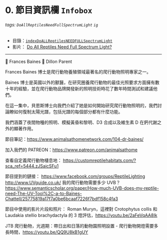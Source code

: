 # 0. 節目資訊欄 `Infobox`

###### tags: `DoAllReptilesNeedFullSpectrumLight` `ig`

- 目錄：[`indexDoALLReptilesNEEDFULLSpectrumLight`](https://hackmd.io/@ZO2MyW0NRDSyMlEjLJzEcA/indexDoALLReptilesNEEDFULLSpectrumLight)
- 影片： [Do All Reptiles Need Full Spectrum Light?](https://youtu.be/EhbDx11OMfM)

---

:older_woman: Frances Baines
:bearded_person: Dillon Parent

Frances Baines 博士是爬行動物養殖領域最著名的爬行動物照明專家之一。

Baines 博士是英國以外的獸醫，在研究圈養爬行動物的最佳光照要求方面擁有數十年的經驗，並在爬行動物品牌開發新的照明技術時花了數年時間測試和建議他們。

在這一集中，貝恩斯博士向我們介紹了她是如何開始研究爬行動物照明的，我們討論瞭如何復制太陽光譜，包括光譜的每個部分都有什麼功能。

我們涵蓋了夜間物種的照明、模擬黃昏和黎明、D3 合成以及維生素 D 在鈣代謝之外的顯著作用。

節目筆記：https://www.animalsathomenetwork.com/104-dr-baines/

加入我們的 PATREON：https://www.patreon.com/animalsathome

查看自定義爬行動物棲息地：
https://customreptilehabitats.com/?sca_ref=5444.zJSaicSFu1

節目提到的鏈接：
https://www.facebook.com/groups/ReptileLighting
http://www.UVguide.co.uk/
我的爬行動物需要多少 UVB？ https://www.semanticscholar.org/paper/How-much-UVB-does-my-reptile-need-The-UV-Tool%2C-a-to-Baines-Chattell/25775819a17f7a0be6bcaaf7226f7bdf158c4fa3

節目中使用的影片片段和照片：
Roman Muryn，這裡對 Crotophytus collis 和 Laudakia stellio brachydactyla 的 3 燈評估，https://youtu.be/2aFeVqAA8Ik

JTB 爬行動物，光週期：帶日出和日落的動物園照明設置 - 爬行動物開燈需要多長時間，https://youtu.be/QQ9U8kB1gUY
